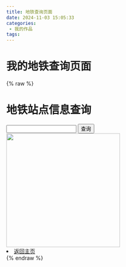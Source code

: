 ```yaml
---
title: 地铁查询页面
date: 2024-11-03 15:05:33
categories:
 - 我的作品
tags:
---
```


# 我的地铁查询页面

{% raw %}
<!DOCTYPE html>
<html lang="en">

<head>
  <meta charset="UTF-8">
  <meta http-equiv="X-UA-Compatible" content="IE=edge">
  <meta name="viewport" content="width=device-width, initial-scale=1.0">
  <title>站点信息查询</title>
</head>

<body>
  <h1>地铁站点信息查询</h1>
  <input type="number" id="inputNumber">
  <button onclick="query()">查询</button>
  <div id="result"></div>

  <script>
    function query() {
      let num = parseInt(document.getElementById('inputNumber').value);
      let resultDiv = document.getElementById('result');

      switch (num) {
        case 0:
          resultDiv.innerHTML = "101,西塱,99018  102,坑口  103,花湾地  104,芳村  105,黄沙,607<br>106,万寿路  107,陈家祠，812  108,西门口  109,公园前，213  110，农讲所<br>111,烈士陵园  112,东山口,614  113,杨箕,511  114,体育西路，311  115,体育中心  116,广州东站,318<br><br>201,广州南站，223，95027，701，可换乘广惠城际的番禺站  202,石壁，702  203,会江  204,南浦  205,洛溪<br>206,南洲，99024  207,东晓南  208,江泰路  209,昌岗，819  210,江南西<br>211,市二宫  212,海珠广场，610  213,公园前，109  214,纪念堂  215,越秀公园<br>216,广州火车站，506  217,三元里  218,飞翔公园  219,白云公园  220,白云文化广场<br>221,萧岗  222,江夏  223,黄边  224,嘉禾望岗，325，1401<br><br>301,番禺广场，1803，2201  302,市桥  303,汉溪长隆，705，可换乘广惠城际的广州长隆站  304,大石  305,厦滘<br>306,沥滘，99025  307,大塘  308,客村，823  309,广州塔，921，9801  310,珠江新城，513<br>311,体育西路，114  312,石牌桥  313,岗顶  314,华师  315,五山<br>316,天河客运站，621  317,林和西，9209  318,广州东站，116  319,燕塘，620  320,梅花园<br>321,京溪南方医院  322,同和  323,永泰  324,白云大道北  325,嘉禾望岗，224，1401<br>326,龙归  327,人和  328,高增，911  329,机场南(1号航站楼)  330,机场北(2号航站楼)，可换乘广州东环城际的白云机场北<br><br>401,南沙客运港";
          break;
        case 1:
          resultDiv.innerHTML = "101,西塱,99018<br>102,坑口<br>103,花湾地<br>104,芳村<br>105,黄沙,607<br>106,万寿路<br>107,陈家祠，812<br>108,西门口<br>109,公园前，213";
          break;
        case 101:
          resultDiv.innerHTML = "西塱,99018";
          break;
        case 102:
          resultDiv.innerHTML = "坑口";
          break;
        case 103:
          resultDiv.innerHTML = "花湾地";
          break;
        case 104:
          resultDiv.innerHTML = "芳村";
          break;
        case 105:
          resultDiv.innerHTML = "黄沙,607";
          break;
        case 106:
          resultDiv.innerHTML = "万寿路";
          break;
        case 107:
          resultDiv.innerHTML = "陈家祠，8012";
          break;
        case 108:
          resultDiv.innerHTML = "西门口";
          break;
        case 109:
          resultDiv.innerHTML = "公园前，213";
          break;
        case 110:
          resultDiv.innerHTML = "农讲所";
          break;
        case 111:
          resultDiv.innerHTML = "烈士陵园";
          break;
        case 112:
          resultDiv.innerHTML = "东山口，614";
          break;
        case 113:
          resultDiv.innerHTML = "杨箕，511";
          break;
        case 114:
          resultDiv.innerHTML = "体育西路，311";
          break;
        case 115:
          resultDiv.innerHTML = "体育中心";
          break;
        case 116:
          resultDiv.innerHTML = "广州东站，318";
          break;
        case 201:
          resultDiv.innerHTML = "广州南站，223，95027，701，可换乘广惠城际的番禺站";
          break;
        case 202:
          resultDiv.innerHTML = "石壁，702";
          break;
        case 203:
          resultDiv.innerHTML = "会江";
          break;
        case 204:
          resultDiv.innerHTML = "南浦";
          break;
        case 205:
          resultDiv.innerHTML = "洛溪";
          break;
        case 206:
          resultDiv.innerHTML = "南洲，99024";
          break;
        case 207:
          resultDiv.innerHTML = "东晓南";
          break;
        case 208:
          resultDiv.innerHTML = "江泰路";
          break;
        case 209:
          resultDiv.innerHTML = "昌岗，819";
          break;
        case 210:
          resultDiv.innerHTML = "江南西";
          break;
        case 211:
          resultDiv.innerHTML = "市二宫";
          break;
        case 212:
          resultDiv.innerHTML = "海珠广场，610";
          break;
        case 213:
          resultDiv.innerHTML = "公园前，109";
          break;
        case 214:
          resultDiv.innerHTML = "纪念堂";
          break;
        case 215:
          resultDiv.innerHTML = "越秀公园";
          break;
        case 216:
          resultDiv.innerHTML = "广州火车站，506";
          break;
        case 217:
          resultDiv.innerHTML = "三元里";
          break;
        case 218:
          resultDiv.innerHTML = "飞翔公园";
          break;
        case 219:
          resultDiv.innerHTML = "白云公园";
          break;
        case 220:
          resultDiv.innerHTML = "白云文化广场";
          break;
        case 221:
          resultDiv.innerHTML = "萧岗";
          break;
        case 222:
          resultDiv.innerHTML = "江夏";
          break;
        case 223:
          resultDiv.innerHTML = "黄边";
          break;
        case 224:
          resultDiv.innerHTML = "嘉禾望岗，325，1401";
          break;
        case 301:
          resultDiv.innerHTML = "番禺广场，1803，2201";
          break;
        case 302:
          resultDiv.innerHTML = "市桥";
          break;
        case 303:
          resultDiv.innerHTML = "汉溪长隆，705，可换乘广惠城际的广州长隆站";
          break;
        case 304:
          resultDiv.innerHTML = "大石";
          break;
        case 305:
          resultDiv.innerHTML = "厦滘";
          break;
        case 306:
          resultDiv.innerHTML = "沥滘，99025";
          break;
        case 307:
          resultDiv.innerHTML = "大塘";
          break;
        case 308:
          resultDiv.innerHTML = "客村，823";
          break;
        case 309:
          resultDiv.innerHTML = "广州塔，921，9801";
          break;
        case 310:
          resultDiv.innerHTML = "珠江新城，513";
          break;
        case 311:
          resultDiv.innerHTML = "体育西路，114";
          break;
        case 312:
          resultDiv.innerHTML = "石牌桥";
          break;
        case 313:
          resultDiv.innerHTML = "岗顶";
          break;
        case 314:
          resultDiv.innerHTML = "华师";
          break;
        case 315:
          resultDiv.innerHTML = "五山";
          break;
        case 316:
          resultDiv.innerHTML = "天河客运站，621";
          break;
        case 317:
          resultDiv.innerHTML = "林和西，9209";
          break;
        case 318:
          resultDiv.innerHTML = "广州东站，116";
          break;
        case 319:
          resultDiv.innerHTML = "燕塘，620";
          break;
        case 320:
          resultDiv.innerHTML = "梅花园";
          break;
        case 321:
          resultDiv.innerHTML = "京溪南方医院";
          break;
        case 322:
          resultDiv.innerHTML = "同和";
          break;
        case 323:
          resultDiv.innerHTML = "永泰";
          break;
        case 324:
          resultDiv.innerHTML = "白云大道北";
          break;
        case 325:
          resultDiv.innerHTML = "嘉禾望岗，224，1401";
          break;
        case 326:
          resultDiv.innerHTML = "龙归";
          break;
        case 327:
          resultDiv.innerHTML = "人和";
          break;
        case 328:
          resultDiv.innerHTML = "高增，911";
          break;
        case 329:
          resultDiv.innerHTML = "机场南(1号航站楼)";
          break;
        case 330:
          resultDiv.innerHTML = "机场北(2号航站楼)，可换乘广州东环城际的白云机场北";
          break;
        case 401:
          resultDiv.innerHTML = "南沙客运港";
          break;
        default:
          resultDiv.innerHTML = "无";
      }
    }
  </script>
  <body>
  <img src="https://appmsg.gzmtr.cn/DNSFile/Modules/map-20240524.webp" width="300" height="300" />
</body>
  <li><a href="/2024/09/23/我的作品/我的作品/">返回主页</a></li>
</body>

</html>
{% endraw %}